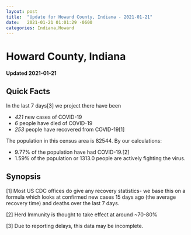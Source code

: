 ```yaml
---
layout: post
title:  "Update for Howard County, Indiana - 2021-01-21"
date:   2021-01-21 01:01:29 -0600
categories: Indiana,Howard
---
```


# Howard County, Indiana
#### Updated 2021-01-21

## Quick Facts

In the last 7 days[3] we project there have been
- *421* new cases of COVID-19
- *6* people have died of COVID-19
- *253* people have recovered from COVID-19[1]

The population in this census area is 82544. By our calculations:
- 9.77% of the population have had COVID-19.[2]
- 1.59% of the population or 1313.0 people are actively fighting the virus.

## Synopsis




[1] Most US CDC offices do give any recovery statistics- we base this on a formula which looks at confirmed new cases
15 days ago (the average recovery time) and deaths over the last 7 days.

[2] Herd Immunity is thought to take effect at around ~70-80%

[3] Due to reporting delays, this data may be incomplete.
 
    